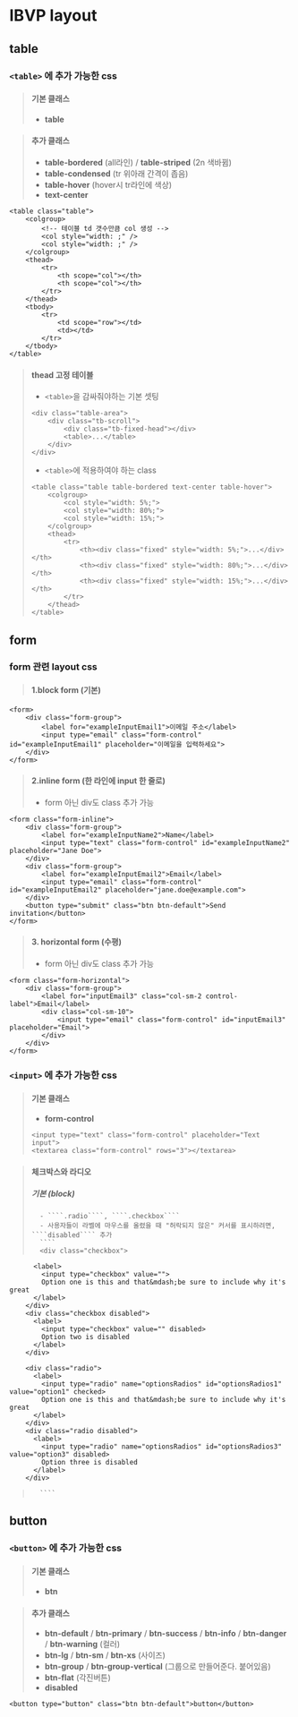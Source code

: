 # IBVP layout

## table
### ````<table>```` 에 추가 가능한 css

> #### 기본 클래스
>   - **table**

> #### 추가 클래스
>   - **table-bordered** (all라인) / **table-striped** (2n 색바뀜)
>   - **table-condensed** (tr 위아래 간격이 좁음)
>   - **table-hover** (hover시 tr라인에 색상)
>   - **text-center**

````
<table class="table">
    <colgroup>
        <!-- 테이블 td 갯수만큼 col 생성 -->
        <col style="width: ;" />
        <col style="width: ;" />
    </colgroup>
    <thead>
        <tr>
            <th scope="col"></th>
            <th scope="col"></th>
        </tr>
    </thead>
    <tbody>
        <tr>
            <td scope="row"></td>
            <td></td>
        </tr>
    </tbody>
</table>
````

> #### thead 고정 테이블 
>   - ````<table>````을 감싸줘야하는 기본 셋팅
>   ````
>   <div class="table-area">
>       <div class="tb-scroll">
>           <div class="tb-fixed-head"></div>
>           <table>...</table>
>       </div>
>   </div>
>   ````
>   - ````<table>````에 적용하여야 하는 class 
>   ````
>   <table class="table table-bordered text-center table-hover">
>       <colgroup>
>           <col style="width: 5%;">
>           <col style="width: 80%;">
>           <col style="width: 15%;">
>       </colgroup>
>       <thead>
>           <tr>
>               <th><div class="fixed" style="width: 5%;">...</div></th>
>               <th><div class="fixed" style="width: 80%;">...</div></th>
>               <th><div class="fixed" style="width: 15%;">...</div></th>
>           </tr>
>       </thead>
>   </table>
>   ````

## form
### form 관련 layout css

> #### 1.block form (기본)

````
<form>
    <div class="form-group">
        <label for="exampleInputEmail1">이메일 주소</label>
        <input type="email" class="form-control" id="exampleInputEmail1" placeholder="이메일을 입력하세요">
    </div>
</form>
````

> #### 2.inline form (한 라인에 input 한 줄로)
>   - form 아닌 div도 class 추가 가능

````
<form class="form-inline">
    <div class="form-group">
        <label for="exampleInputName2">Name</label>
        <input type="text" class="form-control" id="exampleInputName2" placeholder="Jane Doe">
    </div>
    <div class="form-group">
        <label for="exampleInputEmail2">Email</label>
        <input type="email" class="form-control" id="exampleInputEmail2" placeholder="jane.doe@example.com">
    </div>
    <button type="submit" class="btn btn-default">Send invitation</button>
</form>
````

> #### 3. horizontal form (수평)
>   - form 아닌 div도 class 추가 가능

````
<form class="form-horizontal">
    <div class="form-group">
        <label for="inputEmail3" class="col-sm-2 control-label">Email</label>
        <div class="col-sm-10">
            <input type="email" class="form-control" id="inputEmail3" placeholder="Email">
        </div>
    </div>
</form>
````

### ````<input>```` 에 추가 가능한 css

> #### 기본 클래스
>   - **form-control**
>   ````
>   <input type="text" class="form-control" placeholder="Text input">
>   <textarea class="form-control" rows="3"></textarea>
>   ````

> #### 체크박스와 라디오
>   ##### 기본 (block)
>       - ````.radio````, ````.checkbox````
>       - 사용자들이 라벨에 마우스를 올렸을 때 "허락되지 않은" 커서를 표시하려면, ````disabled```` 추가
>       ````
>       <div class="checkbox">
          <label>
            <input type="checkbox" value="">
            Option one is this and that&mdash;be sure to include why it's great
          </label>
        </div>
        <div class="checkbox disabled">
          <label>
            <input type="checkbox" value="" disabled>
            Option two is disabled
          </label>
        </div>

        <div class="radio">
          <label>
            <input type="radio" name="optionsRadios" id="optionsRadios1" value="option1" checked>
            Option one is this and that&mdash;be sure to include why it's great
          </label>
        </div>        
        <div class="radio disabled">
          <label>
            <input type="radio" name="optionsRadios" id="optionsRadios3" value="option3" disabled>
            Option three is disabled
          </label>
        </div>
>       ````

## button
### ````<button>```` 에 추가 가능한 css

> #### 기본 클래스
>   - **btn**

> #### 추가 클래스
>   - **btn-default** / **btn-primary** / **btn-success** / **btn-info** / **btn-danger** / **btn-warning** (컬러)
>   - **btn-lg** / **btn-sm** / **btn-xs** (사이즈)
>   - **btn-group** / **btn-group-vertical** (그룹으로 만들어준다. 붙어있음)
>   - **btn-flat** (각진버튼)
>   - **disabled**

````
<button type="button" class="btn btn-default">button</button>
````
